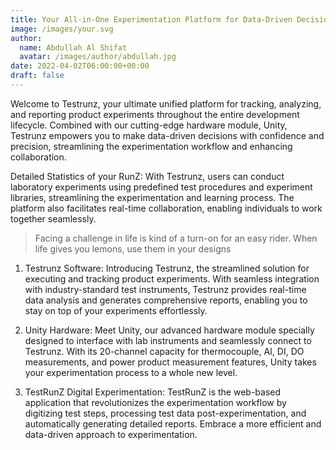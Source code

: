 ```yaml
---
title: Your All-in-One Experimentation Platform for Data-Driven Decisions - Empowering Actionable Insights
image: /images/your.svg
author:
  name: Abdullah Al Shifat
  avatar: /images/author/abdullah.jpg
date: 2022-04-02T06:00:00+00:00
draft: false
---
```


Welcome to Testrunz, your ultimate unified platform for tracking, analyzing, and reporting product experiments throughout the entire development lifecycle. Combined with our cutting-edge hardware module, Unity, Testrunz empowers you to make data-driven decisions with confidence and precision, streamlining the experimentation workflow and enhancing collaboration.

Detailed Statistics of your RunZ: With Testrunz, users can conduct laboratory experiments using predefined test procedures and experiment libraries, streamlining the experimentation and learning process. The platform also facilitates real-time collaboration, enabling individuals to work together seamlessly.

<Blockquote name="!Alexender Smith">
  Facing a challenge in life is kind of a turn-on for an easy rider. When life gives you lemons, use them in your designs
</Blockquote>

1. Testrunz Software: Introducing Testrunz, the streamlined solution for executing and tracking product experiments. With seamless integration with industry-standard test instruments, Testrunz provides real-time data analysis and generates comprehensive reports, enabling you to stay on top of your experiments effortlessly.

2. Unity Hardware: Meet Unity, our advanced hardware module specially designed to interface with lab instruments and seamlessly connect to Testrunz. With its 20-channel capacity for thermocouple, AI, DI, DO measurements, and power product measurement features, Unity takes your experimentation process to a whole new level.

3. TestRunZ Digital Experimentation: TestRunZ is the web-based application that revolutionizes the experimentation workflow by digitizing test steps, processing test data post-experimentation, and automatically generating detailed reports. Embrace a more efficient and data-driven approach to experimentation.
